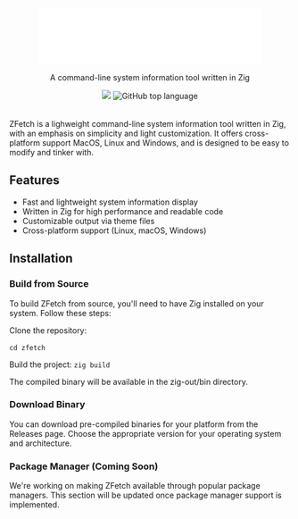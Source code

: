 <div align="center">
  <img src="readme-header.svg" width="400" height="100" alt="zfetch">
</div>
<p align="center">A command-line system information tool written in Zig</p>
<div align="center">
<a href="./LICENSE.md"><img src="https://img.shields.io/badge/license-MIT-blue.svg"></a>
<img alt="GitHub top language" src="https://img.shields.io/github/languages/top/williamhcarter/zfetch?logo=Zig&label=%20">
</div>
<img height="16px">



ZFetch is a lighweight command-line system information tool written in Zig, with an emphasis on simplicity and light customization. It offers cross-platform support MacOS, Linux and Windows, and is designed to be easy to modify and tinker with.

## Features

- Fast and lightweight system information display
- Written in Zig for high performance and readable code
- Customizable output via theme files
- Cross-platform support (Linux, macOS, Windows)

## Installation

### Build from Source
To build ZFetch from source, you'll need to have Zig installed on your system. Follow these steps:

Clone the repository:
```git clone https://github.com/williamhcarter/zfetch.git
cd zfetch
```

Build the project:
`zig build`

The compiled binary will be available in the zig-out/bin directory.

### Download Binary
You can download pre-compiled binaries for your platform from the Releases page. Choose the appropriate version for your operating system and architecture.

### Package Manager (Coming Soon)
We're working on making ZFetch available through popular package managers. This section will be updated once package manager support is implemented.
